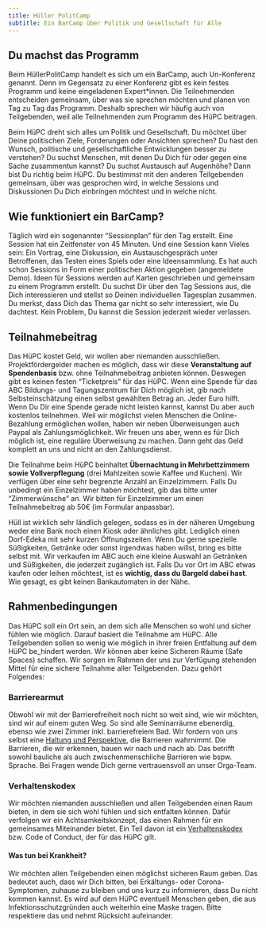 ```yaml
---
title: Hüller PolitCamp
subtitle: Ein BarCamp über Politik und Gesellschaft für Alle
---
```



## Du machst das Programm

Beim HüllerPolitCamp handelt es sich um ein BarCamp, auch Un-Konferenz genannt. Denn im Gegensatz zu einer Konferenz gibt es kein festes Programm und keine eingeladenen Expert\*innen. Die Teilnehmenden entscheiden gemeinsam, über was sie sprechen möchten und planen von Tag zu Tag das Programm. Deshalb sprechen wir häufig auch von Teilgebenden, weil alle Teilnehmenden zum Programm des HüPC beitragen.

Beim HüPC dreht sich alles um Politik und Gesellschaft. Du möchtet über Deine politischen Ziele, Forderungen oder Ansichten sprechen? Du hast den Wunsch, politische und gesellschaftliche Entwicklungen besser zu verstehen? Du suchst Menschen, mit denen Du Dich für oder gegen eine Sache zusammentun kannst? Du suchst Austausch auf Augenhöhe? Dann bist Du richtig beim HüPC. Du bestimmst mit den anderen Teilgebenden gemeinsam, über was gesprochen wird, in welche Sessions und Diskussionen Du Dich einbringen möchtest und in welche nicht.

## Wie funktioniert ein BarCamp?

Täglich wird ein sogenannter “Sessionplan” für den Tag erstellt. Eine Session hat ein Zeitfenster von 45 Minuten. Und eine Session kann Vieles sein: Ein Vortrag, eine Diskussion, ein Austauschgespräch unter Betroffenen, das Testen eines Spiels oder eine Ideensammlung. Es hat auch schon Sessions in Form einer politischen Aktion gegeben (angemeldete Demo). Ideen für Sessions werden auf Karten geschrieben und gemeinsam zu einem Programm erstellt. Du suchst Dir über den Tag Sessions aus, die Dich interessieren und stellst so Deinen individuellen Tagesplan zusammen. Du merkst, dass Dich das Thema gar nicht so sehr interessiert, wie Du dachtest. Kein Problem, Du kannst die Session jederzeit wieder verlassen.

## Teilnahmebeitrag

Das HüPC kostet Geld, wir wollen aber niemanden ausschließen. Projektfördergelder machen es möglich, dass wir diese **Veranstaltung auf Spendenbasis** bzw. ohne Teilnahmebeitrag anbieten können. Deswegen gibt es keinen festen “Ticketpreis” für das HüPC. Wenn eine Spende für das ABC Bildungs- und Tagungszentrum für Dich möglich ist, gib nach Selbsteinschätzung einen selbst gewählten Betrag an. Jeder Euro hilft. Wenn Du Dir eine Spende gerade nicht leisten kannst, kannst Du aber auch kostenlos teilnehmen. Weil wir möglichst vielen Menschen die Online-Bezahlung ermöglichen wollen, haben wir neben Überweisungen auch Paypal als Zahlungsmöglichkeit. Wir freuen uns aber, wenn es für Dich möglich ist, eine reguläre Überweisung zu machen. Dann geht das Geld komplett an uns und nicht an den Zahlungsdienst.

Die Teilnahme beim HüPC beinhaltet **Übernachtung in Mehrbettzimmern sowie Vollverpflegung** (drei Mahlzeiten sowie Kaffee und Kuchen). Wir verfügen über eine sehr begrenzte Anzahl an Einzelzimmern. Falls Du unbedingt ein Einzelzimmer haben möchtest, gib das bitte unter “Zimmerwünsche” an. Wir bitten für Einzelzimmer um einen Teilnahmebeitrag ab 50€ (im Formular anpassbar).

Hüll ist wirklich sehr ländlich gelegen, sodass es in der näheren Umgebung weder eine Bank noch einen Kiosk oder ähnliches gibt. Lediglich einen Dorf-Edeka mit sehr kurzen Öffnungszeiten. Wenn Du gerne spezielle Süßigkeiten, Getränke oder sonst irgendwas haben willst, bring es bitte selbst mit. Wir verkaufen im ABC auch eine kleine Auswahl an Getränken und Süßigkeiten, die jederzeit zugänglich ist. Falls Du vor Ort im ABC etwas kaufen oder leihen möchtest, ist es **wichtig, dass du Bargeld dabei hast**. Wie gesagt, es gibt keinen Bankautomaten in der Nähe.

## Rahmenbedingungen

Das HüPC soll ein Ort sein, an dem sich alle Menschen so wohl und sicher fühlen wie möglich. Darauf basiert die Teilnahme am HüPC. Alle Teilgebenden sollen so wenig wie möglich in ihrer freien Entfaltung auf dem HüPC be_hindert werden. Wir können aber keine Sicheren Räume (Safe Spaces) schaffen. Wir sorgen im Rahmen der uns zur Verfügung stehenden Mittel für eine sichere Teilnahme aller Teilgebenden. Dazu gehört Folgendes:

### Barrierearmut

Obwohl wir mit der Barrierefreiheit noch nicht so weit sind, wie wir möchten, sind wir auf einem guten Weg. So sind alle Seminarräume ebenerdig, ebenso wie zwei Zimmer inkl. barrierefreiem Bad. Wir fordern von uns selbst eine [Haltung und Perspektive](https://www.abc-huell.de/ueber-uns/#disabilitystatement), die Barrieren wahrnimmt. Die Barrieren, die wir erkennen, bauen wir nach und nach ab. Das betrifft sowohl bauliche als auch zwischenmenschliche Barrieren wie bspw. Sprache. Bei Fragen wende Dich gerne vertrauensvoll an unser Orga-Team.

### Verhaltenskodex

Wir möchten niemanden ausschließen und allen Teilgebenden einen Raum bieten, in dem sie sich wohl fühlen und sich entfalten können. Dafür verfolgen wir ein Achtsamkeitskonzept, das einen Rahmen für ein gemeinsames Miteinander bietet. Ein Teil davon ist ein [Verhaltenskodex](../code-of-conduct/) bzw. Code of Conduct, der für das HüPC gilt.

#### Was tun bei Krankheit?

Wir möchten allen Teilgebenden einen möglichst sicheren Raum geben. Das bedeutet auch, dass wir Dich bitten, bei Erkältungs- oder Corona-Symptomen, zuhause zu bleiben und uns kurz zu informieren, dass Du nicht kommen kannst. Es wird auf dem HüPC eventuell Menschen geben, die aus Infektionsschutzgründen auch weiterhin eine Maske tragen. Bitte respektiere das und nehmt Rücksicht aufeinander.
